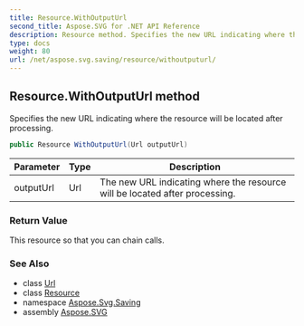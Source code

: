 ```yaml
---
title: Resource.WithOutputUrl
second_title: Aspose.SVG for .NET API Reference
description: Resource method. Specifies the new URL indicating where the resource will be located after processing
type: docs
weight: 80
url: /net/aspose.svg.saving/resource/withoutputurl/
---
```

## Resource.WithOutputUrl method

Specifies the new URL indicating where the resource will be located after processing.

```csharp
public Resource WithOutputUrl(Url outputUrl)
```

| Parameter | Type | Description |
| --- | --- | --- |
| outputUrl | Url | The new URL indicating where the resource will be located after processing. |

### Return Value

This resource so that you can chain calls.

### See Also

* class [Url](../../../aspose.svg/url/)
* class [Resource](../)
* namespace [Aspose.Svg.Saving](../../../aspose.svg.saving/)
* assembly [Aspose.SVG](../../../)
